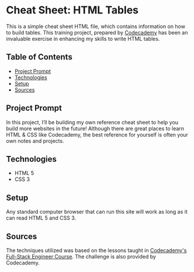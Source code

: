 # **Cheat Sheet: HTML Tables**

This is a simple cheat sheet HTML file, which contains information on how to build tables. This training project, prepared by [Codecademy](https://www.codecademy.com/learn/paths/full-stack-engineer-career-path) has been an invaluable exercise in enhancing my skills to write HTML tables.

## Table of Contents

- [Project Prompt](#project-prompt)
- [Technologies](#technologies)
- [Setup](#setup)
- [Sources](#sources)

## Project Prompt

In this project, I’ll be building my own reference cheat sheet to help you build more websites in the future! Although there are great places to learn HTML & CSS like Codecademy, the best reference for yourself is often your own notes and projects.

## Technologies

- HTML 5
- CSS 3

## Setup

Any standard computer browser that can run this site will work as long as it can read HTML 5 and CSS 3.

## Sources

The techniques utilized was based on the lessons taught in [Codecademy's Full-Stack Engineer Course](https://www.codecademy.com/learn/paths/full-stack-engineer-career-path
). The challenge is also provided by Codecademy.
